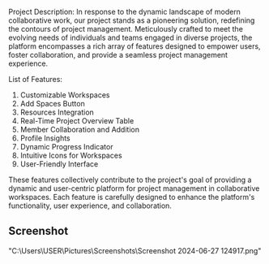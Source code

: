Project Description:
In response to the dynamic landscape of modern collaborative work, our project stands as a pioneering solution, 
redefining the contours of project management. Meticulously crafted to meet the evolving needs of individuals 
and teams engaged in diverse projects, the platform encompasses a rich array of features designed to empower users,
foster collaboration, and provide a seamless project management experience.


List of Features:
1. Customizable Workspaces
2. Add Spaces Button
3. Resources Integration
4. Real-Time Project Overview Table
5. Member Collaboration and Addition
6. Profile Insights
7. Dynamic Progress Indicator
8. Intuitive Icons for Workspaces
9. User-Friendly Interface

These features collectively contribute to the project's goal of providing a dynamic and user-centric platform for project
management in collaborative workspaces. Each feature is carefully designed to enhance the platform's functionality, user
experience, and collaboration.

## Screenshot
"C:\Users\USER\Pictures\Screenshots\Screenshot 2024-06-27 124917.png"
